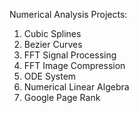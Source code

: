 Numerical Analysis Projects:

1. Cubic Splines
2. Bezier Curves
3. FFT Signal Processing
4. FFT Image Compression
5. ODE System
6. Numerical Linear Algebra
7. Google Page Rank
